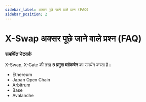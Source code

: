```yaml
---
sidebar_label: अक्सर पूछे जाने वाले प्रश्न (FAQ)
sidebar_position: 2
---
```


# X-Swap अक्सर पूछे जाने वाले प्रश्न (FAQ)

### **समर्थित नेटवर्क**

X-Swap, X-Gate की तरह **5 प्रमुख ब्लॉकचेन** का समर्थन करता है।

- Ethereum
- Japan Open Chain
- Arbitrum
- Base
- Avalanche